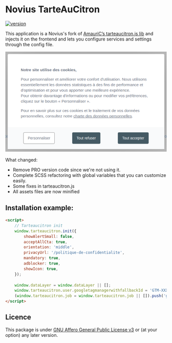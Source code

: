 # Novius TarteAuCitron

[![version]][version]

This application is a Novius's fork of [AmauriC’s tarteaucitron.js lib](https://github.com/AmauriC/tarteaucitron.js) and injects it on the frontend and lets you configure services and settings through the config file.

![tac](/screenshot.png)

What changed:  

- Remove PRO version code since we're not using it.
- Complete SCSS refactoring with global variables that you can customize easily.
- Some fixes in tarteaucitron.js
- All assets files are now minified

## Installation example:

```html
<script>
    // Tarteaucitron init
    window.tarteaucitron.init({
        showAlertSmall: false,
        acceptAllCta: true,
        orientation: 'middle',
        privacyUrl: '/politique-de-confidentialite',
        mandatory: true,
        adblocker: true,
        showIcon: true,
    });

    window.dataLayer = window.dataLayer || [];
    window.tarteaucitron.user.googletagmanagerwithfallbackId = 'GTM-XXXXXXX';
    (window.tarteaucitron.job = window.tarteaucitron.job || []).push('googletagmanagerwithfallback');
</script>
```

## Licence

This package is under [GNU Affero General Public License v3](http://www.gnu.org/licenses/agpl-3.0.html) or (at your option) any later version.

[version]: https://img.shields.io/badge/version-2.1.1-%23d85a94.svg

